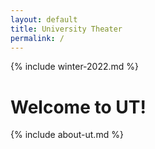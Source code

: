 ```yaml
---
layout: default
title: University Theater
permalink: /
---
```


<div markdown=1 class="alert alert-info">
{% include winter-2022.md %}
</div>

# Welcome to UT!

{% include about-ut.md %}
